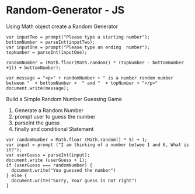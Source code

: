# Random-Generator - JS

Using Math object create a Random Generator

```
var inputTwo = prompt("Please type a starting number");
bottomNumber = parseInt(inputTwo);
var inputOne = prompt("Please type an ending  number");
topNumber = parseInt(inputOne);

randomNumber = (Math.floor(Math.random() * (topNumber - bottomNumber +1)) + bottomNumber);

var message = "<p>" + randomNumber + " is a number random number between "  + bottomNumber +  " and "  + topNumber + "</p>"
document.write(message);

```


Build a Simple Random Number Guessing Game

1. Generate a Random Number
2. prompt user to guess the number
3. parseInt the guess
4. finally and conditional Statement

```
var randomNumber = Math.floor (Math.random() * 5) + 1;
var input = prompt ("I am thinking of a number betwee 1 and 6, What is it?");
var userGuess = parseInt(input);
document.write (userGuess + 1);
if (userGuess === randomNumber) {
  document.write("You guessed the number")
} else {
  document.write("Sorry, Your guess is not right")
}


```